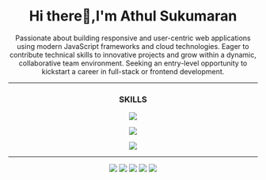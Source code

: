 <h1 align="center">
Hi there👋,I'm Athul Sukumaran
</h1>

<p align="center">
Passionate about building responsive and user-centric web applications using modern JavaScript frameworks and cloud technologies. Eager to contribute technical skills to innovative projects and grow within a dynamic, collaborative team environment. Seeking an entry-level opportunity to kickstart a career in full-stack or frontend development.
</p>

<hr>
<h3 align="center">SKILLS</h3>

<p align="center">
  <a href="https://skillicons.dev">
    <img src="https://skillicons.dev/icons?i=html,css,tailwind,js,react" />
  </a>
</p>

<p align="center">
  <a href="https://skillicons.dev">
    <img src="https://skillicons.dev/icons?i=nodejs,express,mongodb,npm,mysql,java"/>
  </a>
</p>

<p align="center">
  <a href="https://skillicons.dev">
    <img src="https://skillicons.dev/icons?i=vscode,postman,git,github"/>
  </a>
</p>
</hr>
<hr>
<p align="center">
<img src="http://github-profile-summary-cards.vercel.app/api/cards/profile-details?username=athul457&theme=gruvbox"/>
 <img src="http://github-profile-summary-cards.vercel.app/api/cards/repos-per-language?username=athul457&theme=gruvbox&exclude={exclude}">
 <img src="http://github-profile-summary-cards.vercel.app/api/cards/most-commit-language?username=athul457&theme=gruvbox&exclude={exclude}">
 <img src="http://github-profile-summary-cards.vercel.app/api/cards/stats?username=athul457&theme=gruvbox">
 <img src="https://github-profile-summary-cards.vercel.app/api/cards/productive-time?username=athul457&theme=gruvbox&utcOffSet=330">
</p>
</hr>
